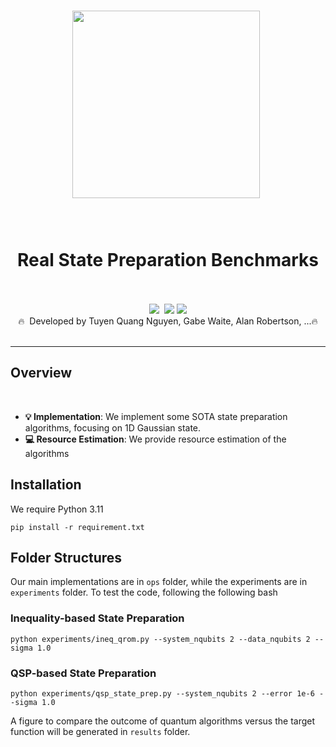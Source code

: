<div align="center">
<h1><img width="300" src="https://studentutsedu.sharepoint.com/sites/feit-qsi/_api/siteiconmanager/getsitelogo?type=%271%27">&nbsp;</h1>
<br>
<h1>Real State Preparation Benchmarks</h1>
    <br>
</div>
<br>
<div align="center">
    <a target="_blank" href="http://facebook.com/utsfeit"><img src="https://img.shields.io/badge/style--5eba00.svg?label=Facebook&logo=facebook&style=social"></a>&nbsp;
    <a target="_blank" href="https://twitter.com/UTS_QSI"><img src="https://img.shields.io/twitter/follow/GokuMohandas.svg?label=Follow&style=social"></a>
    <a target="_blank" href="http://instagram.com/utsengineeringandit"><img src="https://img.shields.io/badge/style--5eba00.svg?label=Instagram&logo=instagram&style=social"></a>
    <br>
    🔥&nbsp; Developed by Tuyen Quang Nguyen, Gabe Waite, Alan Robertson, ...🔥
</div>

<br>
<hr>

## Overview
<br>

- **💡 Implementation**: We implement some SOTA state preparation algorithms, focusing on 1D Gaussian state.
- **💻 Resource Estimation**: We provide resource estimation of the algorithms

## Installation
We require Python 3.11

```
pip install -r requirement.txt
```

## Folder Structures

Our main implementations are in `ops` folder, while the experiments are in `experiments` folder. To test the code, following the following bash

### Inequality-based State Preparation 
```
python experiments/ineq_qrom.py --system_nqubits 2 --data_nqubits 2 --sigma 1.0 
```

### QSP-based State Preparation 
```
python experiments/qsp_state_prep.py --system_nqubits 2 --error 1e-6 --sigma 1.0 
```

A figure to compare the outcome of quantum algorithms versus the target function will be generated in `results` folder.